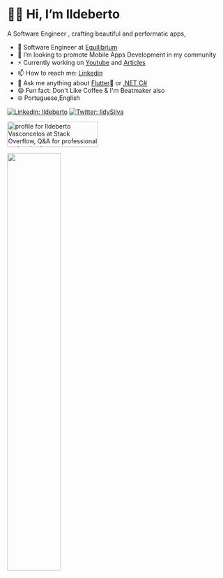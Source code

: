 
# 👊🏾 Hi, I’m Ildeberto
A Software Engineer , crafting beautiful and performatic apps, 

- 🔭 Software Engineer at [Equilibrium](https://www.equilibrium.co.ao/)
- 🌱 I’m looking to promote Mobile Apps Development  in my community
- ⚡ Currently working on  [Youtube](https://www.youtube.com/channel/UCGt-woiDA7FCXU7vn5Ivkig) and [Articles](https://medium.com/@ildysilva/)
- 📫 How to reach me: [Linkedin](https://www.linkedin.com/in/ildeberto-vasconcelos/)
- 💬 Ask me  anything about [Flutter](flutter.dev)💙 or [.NET C#](https://dotnet.microsoft.com/en-us/languages/csharp)
- 😄 Fun fact: Don't Like Coffee & I'm Beatmaker also
- 🌐 Portuguese,English
  
[![Linkedin: Ildeberto](https://img.shields.io/badge/-ildysilva-blue?style=flat-square&logo=Linkedin&logoColor=white&link=https://www.linkedin.com/in/ildeberto-vasconcelos/)](https://www.linkedin.com/in/ildeberto-vasconcelos/)
[![Twitter: IldySilva](https://img.shields.io/twitter/follow/ildysilvaa?style=social)](https://twitter.com/ildysilvaa)

<a href="https://stackoverflow.com/users/14158791/ildeberto-vasconcelos"><img src="https://stackoverflow.com/users/flair/14158791.png" width="208" height="58" alt="profile for Ildeberto Vasconcelos at Stack Overflow, Q&amp;A for professional and enthusiast programmers" title="profile for Ildeberto Vasconcelos at Stack Overflow, Q&amp;A for professional and enthusiast programmers"></a>

<p align="left">
  <a href="https://ildeberto.vercel.app/">
    <img width="49.5%" src="https://github-readme-streak-stats.herokuapp.com/?user=ildysilva&theme=algolia&hide_border=true" />
  </a>
</p>
<br>


